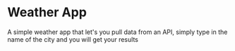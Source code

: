 # Weather App
A simple weather app that let's you pull data from an API, simply type in the name of the city and you will get your results  
